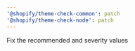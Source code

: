 ```yaml
---
'@shopify/theme-check-common': patch
'@shopify/theme-check-node': patch
---
```


Fix the recommended and severity values
